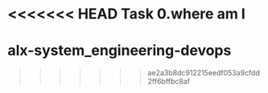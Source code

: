 <<<<<<< HEAD
Task 0.where am I
=======
# alx-system_engineering-devops
>>>>>>> ae2a3b8dc912215eedf053a9cfdd2ff6bffbc8af
